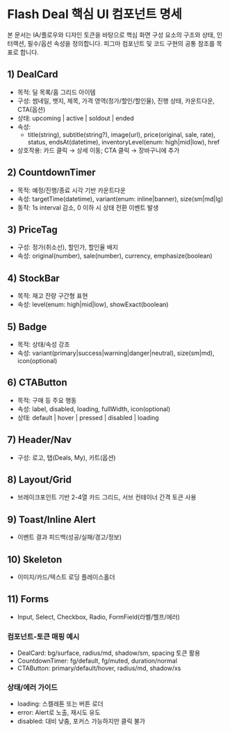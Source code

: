 # Flash Deal 핵심 UI 컴포넌트 명세

본 문서는 IA/플로우와 디자인 토큰을 바탕으로 핵심 화면 구성 요소의 구조와 상태, 인터랙션, 필수/옵션 속성을 정의합니다. 피그마 컴포넌트 및 코드 구현의 공통 참조를 목표로 합니다.

## 1) DealCard
- 목적: 딜 목록/홈 그리드 아이템
- 구성: 썸네일, 뱃지, 제목, 가격 영역(정가/할인/할인율), 진행 상태, 카운트다운, CTA(옵션)
- 상태: upcoming | active | soldout | ended
- 속성:
  - title(string), subtitle(string?), image(url), price(original, sale, rate), status, endsAt(datetime), inventoryLevel(enum: high|mid|low), href
- 상호작용: 카드 클릭 → 상세 이동; CTA 클릭 → 장바구니에 추가

## 2) CountdownTimer
- 목적: 예정/진행/종료 시각 기반 카운트다운
- 속성: targetTime(datetime), variant(enum: inline|banner), size(sm|md|lg)
- 동작: 1s interval 감소, 0 이하 시 상태 전환 이벤트 발생

## 3) PriceTag
- 구성: 정가(취소선), 할인가, 할인율 배지
- 속성: original(number), sale(number), currency, emphasize(boolean)

## 4) StockBar
- 목적: 재고 잔량 구간형 표현
- 속성: level(enum: high|mid|low), showExact(boolean)

## 5) Badge
- 목적: 상태/속성 강조
- 속성: variant(primary|success|warning|danger|neutral), size(sm|md), icon(optional)

## 6) CTAButton
- 목적: 구매 등 주요 행동
- 속성: label, disabled, loading, fullWidth, icon(optional)
- 상태: default | hover | pressed | disabled | loading

## 7) Header/Nav
- 구성: 로고, 탭(Deals, My), 카트(옵션)

## 8) Layout/Grid
- 브레이크포인트 기반 2-4열 카드 그리드, 서브 컨테이너 간격 토큰 사용

## 9) Toast/Inline Alert
- 이벤트 결과 피드백(성공/실패/경고/정보)

## 10) Skeleton
- 이미지/카드/텍스트 로딩 플레이스홀더

## 11) Forms
- Input, Select, Checkbox, Radio, FormField(라벨/헬프/에러)



### 컴포넌트-토큰 매핑 예시
- DealCard: bg/surface, radius/md, shadow/sm, spacing 토큰 활용
- CountdownTimer: fg/default, fg/muted, duration/normal
- CTAButton: primary/default/hover, radius/md, shadow/xs

### 상태/에러 가이드
- loading: 스켈레톤 또는 버튼 로더
- error: Alert로 노출, 재시도 유도
- disabled: 대비 낮춤, 포커스 가능하지만 클릭 불가
